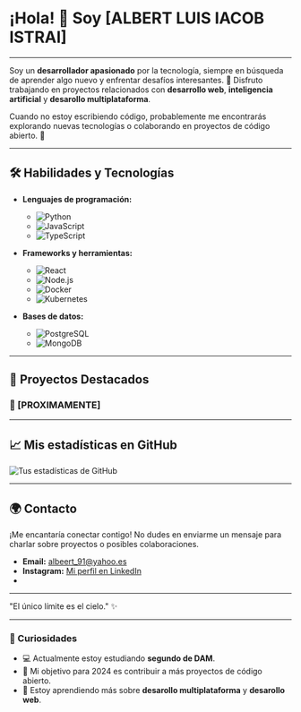 # ¡Hola! 👋 Soy [ALBERT LUIS IACOB ISTRAI]

---

Soy un **desarrollador apasionado** por la tecnología, siempre en búsqueda de aprender algo nuevo y enfrentar desafíos interesantes. 🚀 Disfruto trabajando en proyectos relacionados con **desarrollo web**, **inteligencia artificial** y **desarollo multiplataforma**.

Cuando no estoy escribiendo código, probablemente me encontrarás explorando nuevas tecnologías o colaborando en proyectos de código abierto. 🌱

---

## 🛠️ Habilidades y Tecnologías

- **Lenguajes de programación:**
  - ![Python](https://img.shields.io/badge/Python-3776AB?style=for-the-badge&logo=python&logoColor=white)
  - ![JavaScript](https://img.shields.io/badge/JavaScript-F7DF1E?style=for-the-badge&logo=javascript&logoColor=black)
  - ![TypeScript](https://img.shields.io/badge/TypeScript-3178C6?style=for-the-badge&logo=typescript&logoColor=white)

- **Frameworks y herramientas:**
  - ![React](https://img.shields.io/badge/React-20232A?style=for-the-badge&logo=react&logoColor=61DAFB)
  - ![Node.js](https://img.shields.io/badge/Node.js-339933?style=for-the-badge&logo=nodedotjs&logoColor=white)
  - ![Docker](https://img.shields.io/badge/Docker-2496ED?style=for-the-badge&logo=docker&logoColor=white)
  - ![Kubernetes](https://img.shields.io/badge/Kubernetes-326CE5?style=for-the-badge&logo=kubernetes&logoColor=white)

- **Bases de datos:**
  - ![PostgreSQL](https://img.shields.io/badge/PostgreSQL-336791?style=for-the-badge&logo=postgresql&logoColor=white)
  - ![MongoDB](https://img.shields.io/badge/MongoDB-47A248?style=for-the-badge&logo=mongodb&logoColor=white)

---

## 🌟 Proyectos Destacados

### 🔗 [PROXIMAMENTE]

---

## 📈 Mis estadísticas en GitHub
![Tus estadísticas de GitHub](https://github-readme-stats.vercel.app/api?username=tuusuario&show_icons=true&theme=radical)

---

## 🌍 Contacto

¡Me encantaría conectar contigo! No dudes en enviarme un mensaje para charlar sobre proyectos o posibles colaboraciones.

- **Email:** albeert_91@yahoo.es
- **Instagram:** [Mi perfil en LinkedIn](https://www.instagram.com/albeertiacob/)
- 
---

"El único límite es el cielo." ✨

---

### 📅 Curiosidades
- 💻 Actualmente estoy estudiando **segundo de DAM**.
- 🎯 Mi objetivo para 2024 es contribuir a más proyectos de código abierto.
- 🧠 Estoy aprendiendo más sobre **desarollo multiplataforma** y **desarollo web**.
